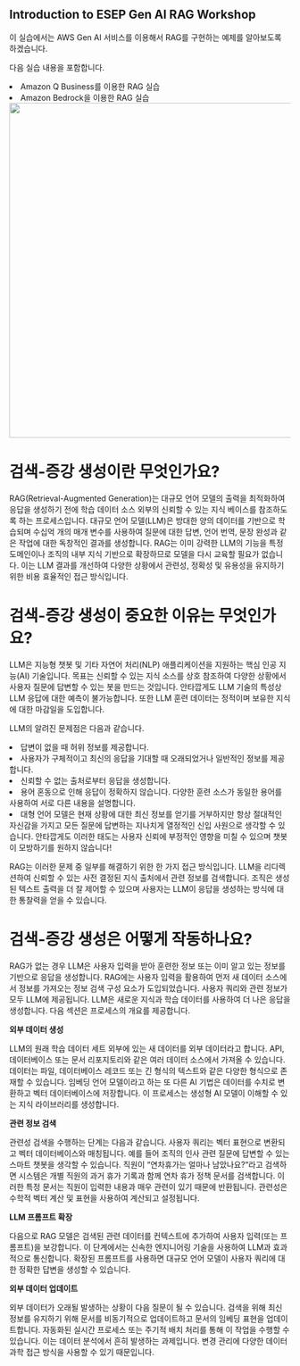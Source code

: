 ## Introduction to ESEP Gen AI RAG Workshop

이 실습에서는 AWS Gen AI 서비스를 이용해서 RAG를 구현하는 예제를 알아보도록 하겠습니다.

다음 실습 내용을 포함합니다. 

<li>Amazon Q Business를 이용한 RAG 실습</li>
<li>Amazon Bedrock을 이용한 RAG 실습</li>

<img src="https://docs.aws.amazon.com/images/sagemaker/latest/dg/images/jumpstart/jumpstart-fm-rag.jpg" width="600">

# 검색-증강 생성이란 무엇인가요?

RAG(Retrieval-Augmented Generation)는 대규모 언어 모델의 출력을 최적화하여 응답을 생성하기 전에 학습 데이터 소스 외부의 신뢰할 수 있는 지식 베이스를 참조하도록 하는 프로세스입니다. 대규모 언어 모델(LLM)은 방대한 양의 데이터를 기반으로 학습되며 수십억 개의 매개 변수를 사용하여 질문에 대한 답변, 언어 번역, 문장 완성과 같은 작업에 대한 독창적인 결과를 생성합니다. RAG는 이미 강력한 LLM의 기능을 특정 도메인이나 조직의 내부 지식 기반으로 확장하므로 모델을 다시 교육할 필요가 없습니다. 이는 LLM 결과를 개선하여 다양한 상황에서 관련성, 정확성 및 유용성을 유지하기 위한 비용 효율적인 접근 방식입니다.

# 검색-증강 생성이 중요한 이유는 무엇인가요?

LLM은 지능형 챗봇 및 기타 자연어 처리(NLP) 애플리케이션을 지원하는 핵심 인공 지능(AI) 기술입니다. 목표는 신뢰할 수 있는 지식 소스를 상호 참조하여 다양한 상황에서 사용자 질문에 답변할 수 있는 봇을 만드는 것입니다. 안타깝게도 LLM 기술의 특성상 LLM 응답에 대한 예측이 불가능합니다. 또한 LLM 훈련 데이터는 정적이며 보유한 지식에 대한 마감일을 도입합니다.

LLM의 알려진 문제점은 다음과 같습니다.

<li>답변이 없을 때 허위 정보를 제공합니다.
<li>사용자가 구체적이고 최신의 응답을 기대할 때 오래되었거나 일반적인 정보를 제공합니다.
<li>신뢰할 수 없는 출처로부터 응답을 생성합니다.
<li>용어 혼동으로 인해 응답이 정확하지 않습니다. 다양한 훈련 소스가 동일한 용어를 사용하여 서로 다른 내용을 설명합니다.
<li>대형 언어 모델은 현재 상황에 대한 최신 정보를 얻기를 거부하지만 항상 절대적인 자신감을 가지고 모든 질문에 답변하는 지나치게 열정적인 신입 사원으로 생각할 수 있습니다. 안타깝게도 이러한 태도는 사용자 신뢰에 부정적인 영향을 미칠 수 있으며 챗봇이 모방하기를 원하지 않습니다!

RAG는 이러한 문제 중 일부를 해결하기 위한 한 가지 접근 방식입니다. LLM을 리디렉션하여 신뢰할 수 있는 사전 결정된 지식 출처에서 관련 정보를 검색합니다. 조직은 생성된 텍스트 출력을 더 잘 제어할 수 있으며 사용자는 LLM이 응답을 생성하는 방식에 대한 통찰력을 얻을 수 있습니다.

# 검색-증강 생성은 어떻게 작동하나요?
RAG가 없는 경우 LLM은 사용자 입력을 받아 훈련한 정보 또는 이미 알고 있는 정보를 기반으로 응답을 생성합니다. RAG에는 사용자 입력을 활용하여 먼저 새 데이터 소스에서 정보를 가져오는 정보 검색 구성 요소가 도입되었습니다. 사용자 쿼리와 관련 정보가 모두 LLM에 제공됩니다. LLM은 새로운 지식과 학습 데이터를 사용하여 더 나은 응답을 생성합니다. 다음 섹션은 프로세스의 개요를 제공합니다.

**외부 데이터 생성**

LLM의 원래 학습 데이터 세트 외부에 있는 새 데이터를 외부 데이터라고 합니다. API, 데이터베이스 또는 문서 리포지토리와 같은 여러 데이터 소스에서 가져올 수 있습니다. 데이터는 파일, 데이터베이스 레코드 또는 긴 형식의 텍스트와 같은 다양한 형식으로 존재할 수 있습니다. 임베딩 언어 모델이라고 하는 또 다른 AI 기법은 데이터를 수치로 변환하고 벡터 데이터베이스에 저장합니다. 이 프로세스는 생성형 AI 모델이 이해할 수 있는 지식 라이브러리를 생성합니다.

**관련 정보 검색**

관련성 검색을 수행하는 단계는 다음과 같습니다. 사용자 쿼리는 벡터 표현으로 변환되고 벡터 데이터베이스와 매칭됩니다. 예를 들어 조직의 인사 관련 질문에 답변할 수 있는 스마트 챗봇을 생각할 수 있습니다. 직원이 “연차휴가는 얼마나 남았나요?“라고 검색하면 시스템은 개별 직원의 과거 휴가 기록과 함께 연차 휴가 정책 문서를 검색합니다. 이러한 특정 문서는 직원이 입력한 내용과 매우 관련이 있기 때문에 반환됩니다. 관련성은 수학적 벡터 계산 및 표현을 사용하여 계산되고 설정됩니다.

**LLM 프롬프트 확장**

다음으로 RAG 모델은 검색된 관련 데이터를 컨텍스트에 추가하여 사용자 입력(또는 프롬프트)을 보강합니다. 이 단계에서는 신속한 엔지니어링 기술을 사용하여 LLM과 효과적으로 통신합니다. 확장된 프롬프트를 사용하면 대규모 언어 모델이 사용자 쿼리에 대한 정확한 답변을 생성할 수 있습니다.

**외부 데이터 업데이트**

외부 데이터가 오래될 발생하는 상황이 다음 질문이 될 수 있습니다. 검색을 위해 최신 정보를 유지하기 위해 문서를 비동기적으로 업데이트하고 문서의 임베딩 표현을 업데이트합니다. 자동화된 실시간 프로세스 또는 주기적 배치 처리를 통해 이 작업을 수행할 수 있습니다. 이는 데이터 분석에서 흔히 발생하는 과제입니다. 변경 관리에 다양한 데이터 과학 접근 방식을 사용할 수 있기 때문입니다.

